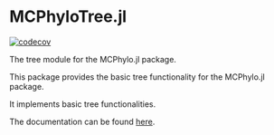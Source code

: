 # MCPhyloTree.jl
[![codecov](https://codecov.io/gh/erathorn/MCPhyloTree.jl/branch/main/graph/badge.svg?token=Y87Yu43PWl)](https://codecov.io/gh/erathorn/MCPhyloTree.jl)

The tree module for the MCPhylo.jl package.

This package provides the basic tree functionality for the MCPhylo.jl package.  

It implements basic tree functionalities.

The documentation can be found [here](https://erathorn.github.io/MCPhyloTree.jl/).
